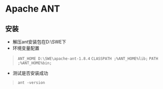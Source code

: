# Apache ANT

## 安装

* 解压ant安装包在D:\SWE下
* 环境变量配置
>	`ANT_HOME D:\SWE\apache-ant-1.8.4`
	`CLASSPATH ;%ANT_HOME%lib;`
	`PATH  ;%ANT_HOME%bin;`

* 测试是否安装成功
>	`ant -version`